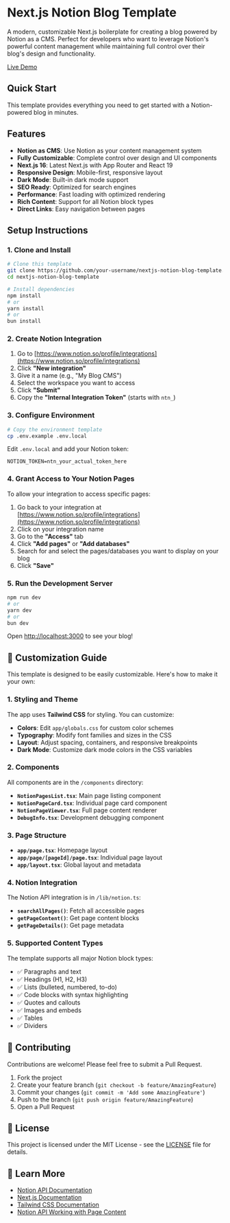 # Next.js Notion Blog Template

A modern, customizable Next.js boilerplate for creating a blog powered by Notion as a CMS. Perfect for developers who want to leverage Notion's powerful content management while maintaining full control over their blog's design and functionality.

[Live Demo](https://nextjs-notion-blog-template-eight.vercel.app)

## Quick Start

This template provides everything you need to get started with a Notion-powered blog in minutes.

## Features

- **Notion as CMS**: Use Notion as your content management system
- **Fully Customizable**: Complete control over design and UI components
- **Next.js 16**: Latest Next.js with App Router and React 19
- **Responsive Design**: Mobile-first, responsive layout
- **Dark Mode**: Built-in dark mode support
- **SEO Ready**: Optimized for search engines
- **Performance**: Fast loading with optimized rendering
- **Rich Content**: Support for all Notion block types
- **Direct Links**: Easy navigation between pages

## Setup Instructions

### 1. Clone and Install

```bash
# Clone this template
git clone https://github.com/your-username/nextjs-notion-blog-template.git
cd nextjs-notion-blog-template

# Install dependencies
npm install
# or
yarn install
# or
bun install
```

### 2. Create Notion Integration

1. Go to [https://www.notion.so/profile/integrations](https://www.notion.so/profile/integrations)
2. Click **"New integration"**
3. Give it a name (e.g., "My Blog CMS")
4. Select the workspace you want to access
5. Click **"Submit"**
6. Copy the **"Internal Integration Token"** (starts with `ntn_`)

### 3. Configure Environment

```bash
# Copy the environment template
cp .env.example .env.local
```

Edit `.env.local` and add your Notion token:
```env
NOTION_TOKEN=ntn_your_actual_token_here
```

### 4. Grant Access to Your Notion Pages

To allow your integration to access specific pages:

1. Go back to your integration at [https://www.notion.so/profile/integrations](https://www.notion.so/profile/integrations)
2. Click on your integration name
3. Go to the **"Access"** tab
4. Click **"Add pages"** or **"Add databases"**
5. Search for and select the pages/databases you want to display on your blog
6. Click **"Save"**

### 5. Run the Development Server

```bash
npm run dev
# or
yarn dev
# or
bun dev
```

Open [http://localhost:3000](http://localhost:3000) to see your blog!

## 🎨 Customization Guide

This template is designed to be easily customizable. Here's how to make it your own:

### 1. Styling and Theme

The app uses **Tailwind CSS** for styling. You can customize:

- **Colors**: Edit `app/globals.css` for custom color schemes
- **Typography**: Modify font families and sizes in the CSS
- **Layout**: Adjust spacing, containers, and responsive breakpoints
- **Dark Mode**: Customize dark mode colors in the CSS variables

### 2. Components

All components are in the `/components` directory:

- **`NotionPagesList.tsx`**: Main page listing component
- **`NotionPageCard.tsx`**: Individual page card component
- **`NotionPageViewer.tsx`**: Full page content renderer
- **`DebugInfo.tsx`**: Development debugging component

### 3. Page Structure

- **`app/page.tsx`**: Homepage layout
- **`app/page/[pageId]/page.tsx`**: Individual page layout
- **`app/layout.tsx`**: Global layout and metadata

### 4. Notion Integration

The Notion API integration is in `/lib/notion.ts`:

- **`searchAllPages()`**: Fetch all accessible pages
- **`getPageContent()`**: Get page content blocks
- **`getPageDetails()`**: Get page metadata

### 5. Supported Content Types

The template supports all major Notion block types:

- ✅ Paragraphs and text
- ✅ Headings (H1, H2, H3)
- ✅ Lists (bulleted, numbered, to-do)
- ✅ Code blocks with syntax highlighting
- ✅ Quotes and callouts
- ✅ Images and embeds
- ✅ Tables
- ✅ Dividers


## 🤝 Contributing

Contributions are welcome! Please feel free to submit a Pull Request.

1. Fork the project
2. Create your feature branch (`git checkout -b feature/AmazingFeature`)
3. Commit your changes (`git commit -m 'Add some AmazingFeature'`)
4. Push to the branch (`git push origin feature/AmazingFeature`)
5. Open a Pull Request

## 📄 License

This project is licensed under the MIT License - see the [LICENSE](LICENSE) file for details.

## 📖 Learn More

- [Notion API Documentation](https://developers.notion.com/)
- [Next.js Documentation](https://nextjs.org/docs)
- [Tailwind CSS Documentation](https://tailwindcss.com/docs)
- [Notion API Working with Page Content](https://developers.notion.com/docs/working-with-page-content)
